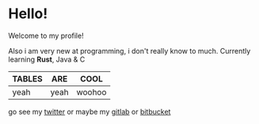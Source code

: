 # Hello!

Welcome to my profile!

Also i am very new at programming, i don't really know to much.
Currently learning **Rust**, Java & C

| TABLES | ARE | COOL |
|--------|-----|------|
| yeah | yeah | woohoo |

go see my [twitter](https://twitter.com/Deudz_)
or maybe my [gitlab](https://gitlab.com/Deudz)
or [bitbucket](https://bitbucket.org/deudz)

<!---
YOU FOUND SECRET! NICE JOB
--->
